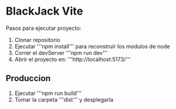 # BlackJack Vite

Pasos para ejecutar proyecto:

1. Clonar repositorio
2. Ejecutar '''npm install''' para reconstruir los modulos de node
3. Correr el devServer '''npm run dev'''
4. Abrir el proyecto en: '''http://localhost:5173/'''

## Produccion

1. Ejecutar '''npm run build'''
2. Tomar la carpeta '''dist''' y desplegarla